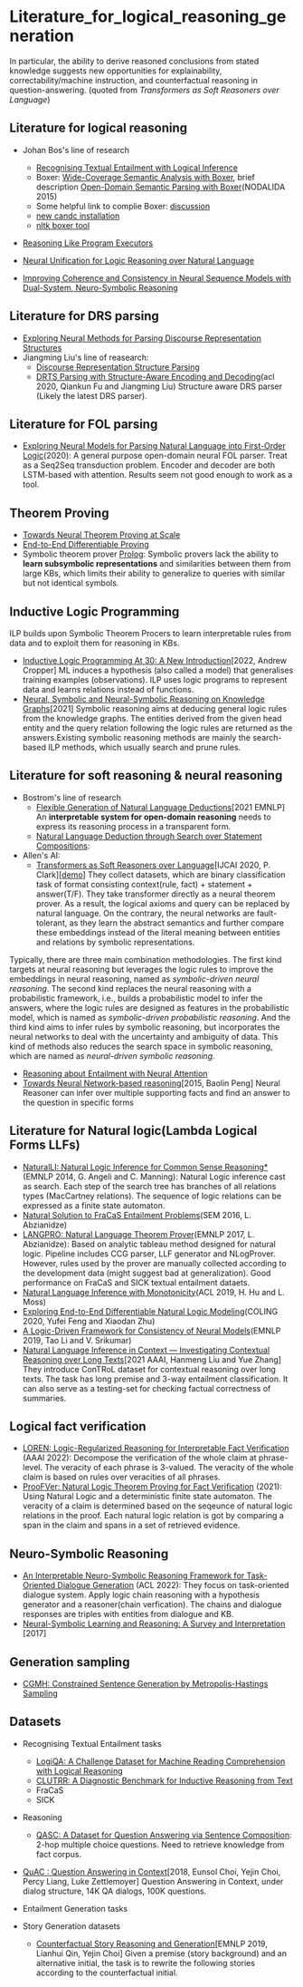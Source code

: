 # Literature_for_logical_reasoning_generation
In particular, the ability to derive reasoned conclusions from stated knowledge suggests new opportunities for explainability, correctability/machine instruction, and counterfactual reasoning in question-answering. (quoted from *Transformers as Soft Reasoners over Language*)  

## Literature for logical reasoning
* Johan Bos's line of research
  * [Recognising Textual Entailment with Logical Inference](https://aclanthology.org/H05-1079.pdf)
  * Boxer: [Wide-Coverage Semantic Analysis with Boxer](https://aclanthology.org/W08-2222.pdf), brief description [Open-Domain Semantic Parsing with Boxer](https://aclanthology.org/W15-1841.pdf)(NODALIDA 2015)
   * Some helpful link to complie Boxer: [discussion](https://github.com/nltk/nltk/issues/1612)
   * [new candc installation](https://github.com/chrzyki/candc) 
   * [nltk boxer tool](https://www.nltk.org/_modules/nltk/sem/boxer.html)

* [Reasoning Like Program Executors](https://arxiv.org/pdf/2201.11473.pdf)
* [Neural Unification for Logic Reasoning over Natural Language](https://arxiv.org/pdf/2109.08460.pdf)
* [Improving Coherence and Consistency in Neural Sequence Models with Dual-System, Neuro-Symbolic Reasoning](https://arxiv.org/pdf/2107.02794.pdf)

## Literature for DRS parsing 
* [Exploring Neural Methods for Parsing Discourse Representation Structures](https://aclanthology.org/Q18-1043.pdf)
* Jiangming Liu's line of reasearch:
  * [Discourse Representation Structure Parsing](https://aclanthology.org/P18-1040.pdf)
  * [DRTS Parsing with Structure-Aware Encoding and Decoding](https://aclanthology.org/2020.acl-main.609.pdf)(acl 2020, Qiankun Fu and Jiangming Liu) Structure aware DRS parser (Likely the latest DRS parser).
## Literature for FOL parsing
* [Exploring Neural Models for Parsing Natural Language into First-Order Logic](https://arxiv.org/pdf/2002.06544.pdf)(2020): A general purpose open-domain neural FOL parser. Treat as a Seq2Seq transduction problem. Encoder and decoder are both LSTM-based with attention. Results seem not good enough to work as a tool.

## Theorem Proving 
* [Towards Neural Theorem Proving at Scale](https://arxiv.org/pdf/1807.08204.pdf)
* [End-to-End Differentiable Proving](https://arxiv.org/pdf/1705.11040.pdf)
* Symbolic theorem prover [Prolog](): Symbolic provers lack the ability to **learn subsymbolic representations** and similarities between them from large KBs, which limits their ability to generalize to queries with similar but not identical symbols.


## Inductive Logic Programming
ILP builds upon Symbolic Theorem Procers to learn interpretable rules from data and to exploit them for reasoning in KBs.  
* [Inductive Logic Programming At 30: A New Introduction](https://arxiv.org/pdf/2008.07912.pdf)[2022, Andrew Cropper]  ML induces a hypothesis (also called a model) that generalises training examples (observations). ILP uses logic programs to represent data and learns relations instead of functions.
* [Neural, Symbolic and Neural-Symbolic Reasoning on Knowledge Graphs](https://arxiv.org/pdf/2010.05446.pdf)[2021] Symbolic reasoning aims at deducing general logic
rules from the knowledge graphs. The entities derived from the given head entity and the query relation following the logic rules are returned as the answers.Existing symbolic reasoning methods are mainly the search-based ILP methods, which usually search and prune rules.

## Literature for soft reasoning & neural reasoning
* Bostrom's line of research 
  * [Flexible Generation of Natural Language Deductions](https://arxiv.org/pdf/2104.08825.pdf)[2021 EMNLP] An **interpretable system for open-domain reasoning** needs to express its reasoning process in a transparent form.
  * [Natural Language Deduction through Search over Statement Compositions](https://arxiv.org/pdf/2104.08825.pdf):
* Allen's AI:
  * [Transformers as Soft Reasoners over Language](https://arxiv.org/pdf/2002.05867.pdf)[IJCAI 2020, P. Clark][[demo](https://rule-reasoning.apps.allenai.org)] They collect datasets, which are binary classification task of format consisting context(rule, fact) + statement + answer(T/F). They take transformer directly as a neural theorem prover. As a result, the logical axioms and query can be replaced by natural language. On the contrary, the neural networks are fault-tolerant, as they learn the abstract semantics and further compare these embeddings instead of the literal meaning between entities and relations by symbolic representations.  

Typically, there are three main combination methodologies. The first kind targets at neural reasoning but leverages the logic rules to improve the embeddings in neural reasoning, named as *symbolic-driven neural reasoning*. The second kind replaces the neural reasoning with a probabilistic framework, i.e., builds a probabilistic
model to infer the answers, where the logic rules are designed as features in the probabilistic model, which is named as *symbolic-driven probabilistic reasoning*. And the third kind aims to infer rules by symbolic reasoning, but incorporates the neural networks to deal with the uncertainty and ambiguity of data. This kind of methods also reduces the search space in symbolic reasoning, which are named as *neural-driven symbolic reasoning*.
 
* [Reasoning about Entailment with Neural Attention](https://arxiv.org/pdf/1509.06664.pdf)
* [Towards Neural Network-based reasoning](https://arxiv.org/pdf/1508.05508.pdf)[2015, Baolin Peng] Neural Reasoner can infer over multiple supporting facts and find an answer to the question in specific forms

## Literature for Natural logic(Lambda Logical Forms LLFs)
* [NaturalLI: Natural Logic Inference for Common Sense Reasoning*](https://nlp.stanford.edu/pubs/angeli2014-emnlp-naturalli.pdf)(EMNLP 2014, G. Angeli and C. Manning): Natural Logic inference cast as search. Each step of the search tree has branches of all relations types (MacCartney relations). The sequence of logic relations can be expressed as a finite state automaton.
* [Natural Solution to FraCaS Entailment Problems](https://aclanthology.org/S16-2007.pdf)(SEM 2016, L. Abzianidze)
* [LANGPRO: Natural Language Theorem Prover](https://aclanthology.org/D17-2020.pdf)(EMNLP 2017, L. Abzianidze): Based on analytic tableau method designed for natural logic. Pipeline includes CCG parser, LLF generator and NLogProver. However, rules used by the prover are manually collected according to the development data (might suggest bad at generalization). Good performance on FraCaS and SICK textual entailment dataets.
* [Natural Language Inference with Monotonicity](https://aclanthology.org/W19-0502.pdf)(ACL 2019, H. Hu and L. Moss)
* [Exploring End-to-End Differentiable Natural Logic Modeling](https://aclanthology.org/2020.coling-main.101.pdf)(COLING 2020, Yufei Feng and Xiaodan Zhu)
* [A Logic-Driven Framework for Consistency of Neural Models](https://aclanthology.org/D19-1405.pdf)(EMNLP 2019, Tao Li and V. Srikumar)
* [Natural Language Inference in Context — Investigating Contextual Reasoning over Long Texts](https://arxiv.org/pdf/2011.04864.pdf)[2021 AAAI, Hanmeng Liu and Yue Zhang] They introduce ConTRoL dataset for contextual reasoning over long texts. The task has long premise and 3-way entailment classification. It can also serve as a testing-set for checking factual correctness of summaries.

## Logical fact verification 
* [LOREN: Logic-Regularized Reasoning for Interpretable Fact Verification](https://arxiv.org/pdf/2012.13577.pdf) (AAAI 2022): Decompose the verification of the whole claim at phrase-level. The veracity of each phrase is 3-valued. The veracity of the whole claim is based on rules over veracities of all phrases.
* [ProoFVer: Natural Logic Theorem Proving for Fact Verification](https://arxiv.org/pdf/2108.11357.pdf) (2021): Using Natural Logic and a deterministic finite state automaton. The veracity of a claim is determined based on the seqeunce of natural logic relations in the proof. Each natural logic relation is got by comparing a span in the claim and spans in a set of retrieved evidence.

## Neuro-Symbolic Reasoning
* [An Interpretable Neuro-Symbolic Reasoning Framework for Task-Oriented Dialogue Generation](https://arxiv.org/pdf/2203.05843.pdf) (ACL 2022): They focus on task-oriented dialogue system. Apply logic chain reasoning with a hypothesis generator and a reasoner(chain verfication). The chains and dialogue responses are triples with entities from dialogue and KB.
* [Neural-Symbolic Learning and Reasoning: A Survey and Interpretation](https://arxiv.org/pdf/1711.03902.pdf) [2017]

## Generation sampling
* [CGMH: Constrained Sentence Generation by Metropolis-Hastings Sampling](https://arxiv.org/pdf/1811.10996.pdf)

## Datasets
* Recognising Textual Entailment tasks
  * [LogiQA: A Challenge Dataset for Machine Reading Comprehension with Logical Reasoning](https://arxiv.org/pdf/2007.08124.pdf)
  * [CLUTRR: A Diagnostic Benchmark for Inductive Reasoning from Text](https://arxiv.org/pdf/1908.06177.pdf)
  * FraCaS
  * SICK
* Reasoning
  * [QASC: A Dataset for Question Answering via Sentence Composition](file:///C:/Users/51227/OneDrive/phd/papers/6319-Article%20Text-9544-1-10-20200517.pdf): 2-hop multiple choice questions. Need to retrieve knowledge from fact corpus. 
* [QuAC : Question Answering in Context](https://arxiv.org/pdf/1808.07036.pdf)[2018, Eunsol Choi, Yejin Choi, Percy Liang, Luke Zettlemoyer] Question Answering in Context, under dialog structure, 14K QA dialogs, 100K questions. 
 
* Entailment Generation tasks
* Story Generation datasets
  * [Counterfactual Story Reasoning and Generation](https://arxiv.org/pdf/1909.04076.pdf)[EMNLP 2019, Lianhui Qin, Yejin Choi] Given a premise (story background) and an alternative initial, the task is to rewrite the following stories according to the counterfactual initial. 
